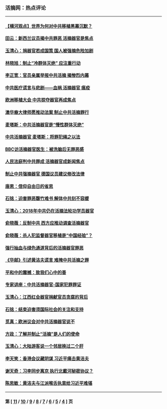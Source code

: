### 活摘网：热点评论
---
#### [【横河观点】世界为何对中共移植黑幕沉默？](../../pages/nf5879/n13244249.md?12060430) 
#### [田云：新西兰议员揭中共罪恶 活摘器官是焦点](../../pages/nf5879/n13070629.md?12060430) 
#### [玉清心：捐器官若成国策 国人被强摘危险加剧](../../pages/nf5879/n12802713.md?12060430) 
#### [林晓旭：制止“冷群体灭绝” 应注重行动](../../pages/nf5879/n12779736.md?12060430) 
#### [李正宽：官员亲属举报中共活摘 揭惨烈内幕](../../pages/nf5879/n12684490.md?12060430) 
#### [中共医疗谎言与悲剧——血祸 活摘器官 瘟疫](../../pages/nf5879/n12372103.md?12060430) 
#### [欧洲移植大会 中共掠夺器官再成焦点](../../pages/nf5879/n11538883.md?12060430) 
#### [澳华裔大律师愿推动法案 制止中共活摘罪行](../../pages/nf5879/n11377039.md?12060430) 
#### [麦塔斯：中共活摘器官是“慢性群体灭绝”](../../pages/nf5879/n11350529.md?12060430) 
#### [中共活摘器官 麦塔斯：将罪犯绳之以法](../../pages/nf5879/n11347973.md?12060430) 
#### [BBC访活摘器官医生：被洗脑后无罪恶感](../../pages/nf5879/n11335935.md?12060430) 
#### [人民法庭判中共罪成 活摘器官成新闻焦点](../../pages/nf5879/n11331578.md?12060430) 
#### [制止中共强摘器官 德国议员建议修改法律](../../pages/nf5879/n11249451.md?12060430) 
#### [唐恩：信仰自由日的省思](../../pages/nf5879/n11003525.md?12060430) 
#### [石铭：迫害罪恶罄竹难书  解体中共刻不容缓](../../pages/nf5879/n10942855.md?12060430) 
#### [玉清心：2018年中共仍在活摘法轮功学员器官](../../pages/nf5879/n10914646.md?12060430) 
#### [俞晓薇：反制中共 西方应推动调查活摘器官](../../pages/nf5879/n10794671.md?12060430) 
#### [俞晓薇：杀人犯监督器官移植是“中国经验”？](../../pages/nf5879/n10466427.md?12060430) 
#### [强行抽血与绿色通道背后的活摘器官罪恶](../../pages/nf5879/n10004708.md?12060430) 
#### [《华邮》引述黄洁夫谎言 难掩中共活摘之罪](../../pages/nf5879/n9642309.md?12060430) 
#### [平和中的震撼：致我们心中的善](../../pages/nf5879/n9021123.md?12060430) 
#### [专家讲座：中共活摘器官-国家犯罪罪证](../../pages/nf5879/n8828153.md?12060430) 
#### [玉清心：江西红会器官捐献官员贪腐的背后](../../pages/nf5879/n8522122.md?12060430) 
#### [石铭：结束迫害须国际社会的关注和支持](../../pages/nf5879/n8443497.md?12060430) 
#### [觅真：欧洲议会对中共活摘器官说不](../../pages/nf5879/n8337486.md?12060430) 
#### [方政：了解并制止“活摘”是人们的使命](../../pages/nf5879/n8329214.md?12060430) 
#### [玉清心：大陆游客说一个邻居换过二个肝](../../pages/nf5879/n8291404.md?12060430) 
#### [李天笑：香港会议藏阴谋 习近平痛击黄洁夫](../../pages/nf5879/n8241459.md?12060430) 
#### [谢天奇：习李同步离京 执行北戴河秘密协议？](../../pages/nf5879/n8230418.md?12060430) 
#### [陈思敏：黄洁夫与江派喉舌执意给习近平难堪](../../pages/nf5879/n8222166.md?12060430) 

---
#### 第 [ [11](./11.md?12060430) / [10](./10.md?12060430) / [9](./9.md?12060430) / [8](./8.md?12060430) / [7](./7.md?12060430) / [6](./6.md?12060430) / [5](./5.md?12060430) / [4](./4.md?12060430) ] 页

